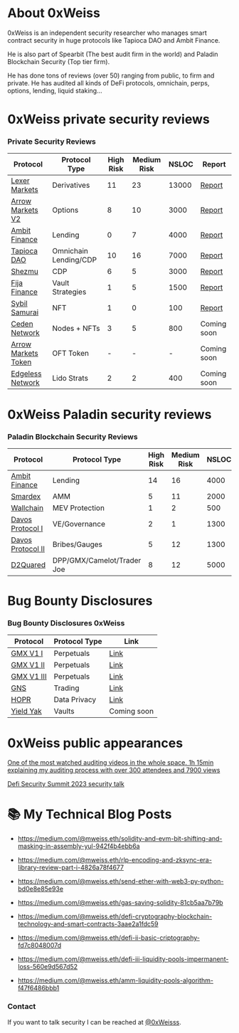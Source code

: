 # About 0xWeiss

0xWeiss is an independent security researcher who manages smart contract security in huge protocols like Tapioca DAO and Ambit Finance.

He is also part of Spearbit (The best audit firm in the world) and Paladin Blockchain Security (Top tier firm).

He has done tons of reviews (over 50) ranging from public, to firm and private. He has audited all kinds of DeFi protocols, omnichain, perps, options, lending, liquid staking... 




# 0xWeiss private security reviews


### Private Security Reviews

| Protocol | Protocol Type | High Risk | Medium Risk | NSLOC | Report |
| ---- |  ---------| ---------|  -------|  -------| --------|
| [Lexer Markets](https://www.lexer.markets/) | Derivatives | 11 | 23 | 13000 | [Report](https://github.com/maarcweiss/0xWeiss_Security_Reviews/blob/master/Private/Security_Review_Lexer_Markets_Final_Report.pdf)
| [Arrow Markets V2](https://www.arrow.markets/) | Options | 8 | 10 | 3000 | [Report](https://github.com/maarcweiss/0xWeiss_Security_Reviews/blob/master/Private/Arrow_Markets_V2_Security_Review.pdf)
| [Ambit Finance](https://ambit.finance/) | Lending | 0 | 7 | 4000 | [Report](https://github.com/maarcweiss/0xWeiss_Security_Reviews/blob/master/Private/Ambit_Finance_Security_Review.pdf)
| [Tapioca DAO](https://www.tapioca.xyz/) | Omnichain Lending/CDP | 10 | 16 | 7000 | [Report](https://drive.google.com/file/d/1VEb4O_kOgw_nLP3bCBLeJK0AvRPi5B6h/view?usp=sharing)
| [Shezmu](https://www.shezmu.io/) | CDP | 6 | 5 | 3000 | [Report](https://github.com/maarcweiss/0xWeiss_Security_Reviews/blob/master/Private/Shezmu_Security_Review.pdf)
| [Fija Finance](https://www.fija.finance/product) | Vault Strategies | 1 | 5 | 1500 | [Report](https://github.com/maarcweiss/0xWeiss_Security_Reviews/blob/master/Private/Fija_Finance_Security_Review.pdf)
| [Sybil Samurai](https://sybilsamurai.com/) | NFT | 1 | 0 | 100 | [Report](https://github.com/maarcweiss/0xWeiss_Security_Reviews/blob/master/Private/Sybil_Samurai_Security_Review_Final_Report.pdf)
| [Ceden Network](https://ceden.network/) | Nodes + NFTs | 3 | 5 | 800 | Coming soon 
| [Arrow Markets Token](https://www.arrow.markets/) | OFT Token | - | - | - | Coming soon
| [Edgeless Network]() | Lido Strats | 2 | 2 | 400 | Coming soon 


# 0xWeiss Paladin security reviews

### Paladin Blockchain Security Reviews

| Protocol | Protocol Type | High Risk | Medium Risk | NSLOC | Report |
| ---- |  ---------| ---------|  -------|  -------| --------|
| [Ambit Finance](https://ambit.finance/) | Lending | 14 | 16 | 4000 | [Report](https://drive.google.com/file/d/1liDKExXU08Fqwf_n_A6QI4-lxos2HuoY/view?usp=sharing)
| [Smardex](https://www.arrow.markets/) | AMM | 5 | 11 | 2000 | [Report](https://drive.google.com/file/d/1I7Ubs_RvjPvdkEborvIpEfiwbfruSLwg/view?usp=sharing)
| [Wallchain](https://www.wallchain.xyz/) | MEV Protection | 1 | 2 | 500 | [Report](https://drive.google.com/file/d/1I7Ubs_RvjPvdkEborvIpEfiwbfruSLwg/view?usp=sharing)
| [Davos Protocol I]() | VE/Governance | 2 | 1 | 1300 | [Report](https://drive.google.com/file/d/1vbnhNQjsHTjj1t_QVHlvrr55ETPeEIuP/view?usp=sharing)
| [Davos Protocol II]() | Bribes/Gauges | 5 | 12 | 1300 | [Report](https://drive.google.com/file/d/143oWg-yltoc0P6ehjYYU2Bd69PGnJJtZ/view?usp=sharing)
| [D2Quared]() | DPP/GMX/Camelot/Trader Joe| 8 | 12 | 5000 | Coming soon

# Bug Bounty Disclosures

### Bug Bounty Disclosures 0xWeiss

| Protocol | Protocol Type | Link |
| ---- |  ---------| ---------| 
| [GMX V1 I](https://gmx.io/) | Perpetuals | [Link](https://medium.com/@mweiss.eth/the-lexer-markets-security-review-story-a812539d62db)
| [GMX V1 II](https://gmx.io/) | Perpetuals | [Link](https://medium.com/@mweiss.eth/the-lexer-markets-security-review-story-a812539d62db)
| [GMX V1 III](https://gmx.io/) | Perpetuals | [Link](https://medium.com/@mweiss.eth/the-lexer-markets-security-review-story-a812539d62db)
| [GNS](https://gains.trade/) | Trading | [Link](https://medium.com/@mweiss.eth/9d1bc80cc608)
| [HOPR](https://hoprnet.org/) | Data Privacy | [Link](https://twitter.com/0xWeisss/status/1713640176700862703)
| [Yield Yak](https://yieldyak.com/) | Vaults | Coming soon




# 0xWeiss public appearances 

[One of the most watched auditing videos in the whole space. 1h 15min explaining my auditing process with over 300 attendees and 7900 views](https://www.youtube.com/watch?v=ZAiSou0CJmE&t=3784s&ab_channel=OpenSense-Research%2CTogether)

[Defi Security Summit 2023 security talk](https://www.youtube.com/watch?v=xkeECuxMmcY&t=46s&ab_channel=DeFiSecuritySummit)




# 📚 My Technical Blog Posts
<!-- BLOG-POST-LIST:START -->
- https://medium.com/@mweiss.eth/solidity-and-evm-bit-shifting-and-masking-in-assembly-yul-942f4b4ebb6a

- https://medium.com/@mweiss.eth/rlp-encoding-and-zksync-era-library-review-part-i-4826a78f4677

- https://medium.com/@mweiss.eth/send-ether-with-web3-py-python-bd0e8e85e93e

- https://medium.com/@mweiss.eth/gas-saving-solidity-81cb5aa7b79b

- https://medium.com/@mweiss.eth/defi-cryptography-blockchain-technology-and-smart-contracts-3aae2a1fdc59

- https://medium.com/@mweiss.eth/defi-ii-basic-criptography-fd7c8048007d

- https://medium.com/@mweiss.eth/defi-iii-liquidity-pools-impermanent-loss-560e9d567d52

- https://medium.com/@mweiss.eth/amm-liquidity-pools-algorithm-f47f6486bbb1

<!-- BLOG-POST-LIST:END -->

### Contact

If you want to talk security I can be reached at [@0xWeisss](http://twitter.com/0xWeisss).

